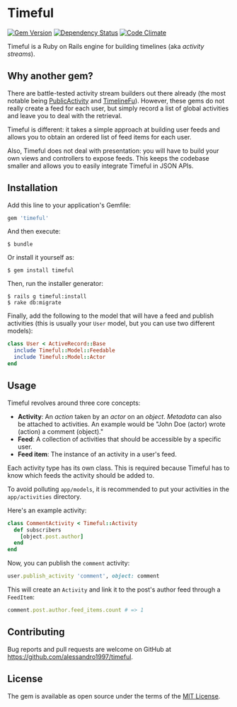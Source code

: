 # Timeful

[![Gem Version](https://img.shields.io/gem/v/timeful.svg?maxAge=3600&style=flat-square)](https://rubygems.org/gems/timeful)
[![Dependency Status](https://img.shields.io/gemnasium/alessandro1997/timeful.svg?maxAge=3600&style=flat-square)](https://gemnasium.com/github.com/alessandro1997/timeful)
[![Code Climate](https://img.shields.io/codeclimate/github/alessandro1997/timeful.svg?maxAge=3600&style=flat-square)](https://codeclimate.com/github/alessandro1997/timeful)

Timeful is a Ruby on Rails engine for building timelines (aka _activity streams_).

## Why another gem?

There are battle-tested activity stream builders out there already (the most notable being
[PublicActivity](https://github.com/chaps-io/public_activity) and
[TimelineFu](https://github.com/jamesgolick/timeline_fu)). However, these gems do not really create
a feed for each user, but simply record a list of global activities and leave you to deal with the
retrieval.

Timeful is different: it takes a simple approach at building user feeds and allows you to obtain
an ordered list of feed items for each user.

Also, Timeful does not deal with presentation: you will have to build your own views and controllers
to expose feeds. This keeps the codebase smaller and allows you to easily integrate Timeful in JSON
APIs.

## Installation

Add this line to your application's Gemfile:

```ruby
gem 'timeful'
```

And then execute:

```console
$ bundle
```

Or install it yourself as:

```console
$ gem install timeful
```

Then, run the installer generator:

```console
$ rails g timeful:install
$ rake db:migrate
```

Finally, add the following to the model that will have a feed and publish activities (this is
usually your `User` model, but you can use two different models):

```ruby
class User < ActiveRecord::Base
  include Timeful::Model::Feedable
  include Timeful::Model::Actor
end
```

## Usage

Timeful revolves around three core concepts:

- **Activity**: An _action_ taken by an _actor_ on an _object_. _Metadata_ can also be attached to
  activities. An example would be "John Doe (actor) wrote (action) a comment (object)."
- **Feed**: A collection of activities that should be accessible by a specific user.
- **Feed item**: The instance of an activity in a user's feed.

Each activity type has its own class. This is required because Timeful has to know which feeds the
activity should be added to.

To avoid polluting `app/models`, it is recommended to put your activities in the `app/activities`
directory.

Here's an example activity:

```ruby
class CommentActivity < Timeful::Activity
  def subscribers
    [object.post.author]
  end
end
```

Now, you can publish the `comment` activity:

```ruby
user.publish_activity 'comment', object: comment
```

This will create an `Activity` and link it to the post's author feed through a `FeedItem`:

```ruby
comment.post.author.feed_items.count # => 1
```

## Contributing

Bug reports and pull requests are welcome on GitHub at https://github.com/alessandro1997/timeful.

## License

The gem is available as open source under the terms of the [MIT License](http://opensource.org/licenses/MIT).
